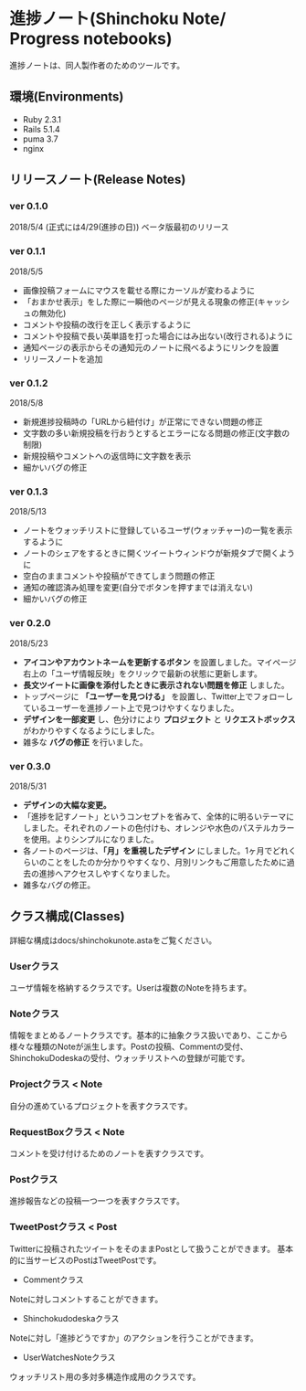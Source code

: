 # 進捗ノート(Shinchoku Note/ Progress notebooks)

進捗ノートは、同人製作者のためのツールです。

## 環境(Environments)

+ Ruby 2.3.1
+ Rails 5.1.4
+ puma 3.7
+ nginx

## リリースノート(Release Notes)

### ver 0.1.0

2018/5/4
(正式には4/29(進捗の日))
ベータ版最初のリリース

### ver 0.1.1

2018/5/5

+ 画像投稿フォームにマウスを載せる際にカーソルが変わるように
+ 「おまかせ表示」をした際に一瞬他のページが見える現象の修正(キャッシュの無効化)
+ コメントや投稿の改行を正しく表示するように
+ コメントや投稿で長い英単語を打った場合にはみ出ない(改行される)ように
+ 通知ページの表示からその通知元のノートに飛べるようにリンクを設置
+ リリースノートを追加

### ver 0.1.2

2018/5/8

+ 新規進捗投稿時の「URLから紐付け」が正常にできない問題の修正
+ 文字数の多い新規投稿を行おうとするとエラーになる問題の修正(文字数の制限)
+ 新規投稿やコメントへの返信時に文字数を表示
+ 細かいバグの修正

### ver 0.1.3

2018/5/13

+ ノートをウォッチリストに登録しているユーザ(ウォッチャー)の一覧を表示するように
+ ノートのシェアをするときに開くツイートウィンドウが新規タブで開くように
+ 空白のままコメントや投稿ができてしまう問題の修正
+ 通知の確認済み処理を変更(自分でボタンを押すまでは消えない)
+ 細かいバグの修正

### ver 0.2.0

2018/5/23

+ **アイコンやアカウントネームを更新するボタン** を設置しました。マイページ右上の「ユーザ情報反映」をクリックで最新の状態に更新します。
+ **長文ツイートに画像を添付したときに表示されない問題を修正** しました。
+ トップページに **「ユーザーを見つける」** を設置し、Twitter上でフォローしているユーザーを進捗ノート上で見つけやすくなりました。
+ **デザインを一部変更** し、色分けにより **プロジェクト** と **リクエストボックス** がわかりやすくなるようにしました。
+ 雑多な **バグの修正** を行いました。

### ver 0.3.0

2018/5/31

+ **デザインの大幅な変更。**
+ 「進捗を記すノート」というコンセプトを省みて、全体的に明るいテーマにしました。それぞれのノートの色付けも、オレンジや水色のパステルカラーを使用。よりシンプルになりました。
+ 各ノートのページは、**「月」を重視したデザイン** にしました。1ヶ月でどれくらいのことをしたのか分かりやすくなり、月別リンクもご用意したために過去の進捗へアクセスしやすくなりました。
+ 雑多なバグの修正。

## クラス構成(Classes)

詳細な構成はdocs/shinchokunote.astaをご覧ください。

### Userクラス

ユーザ情報を格納するクラスです。Userは複数のNoteを持ちます。

### Noteクラス

情報をまとめるノートクラスです。基本的に抽象クラス扱いであり、ここから様々な種類のNoteが派生します。Postの投稿、Commentの受付、ShinchokuDodeskaの受付、ウォッチリストへの登録が可能です。

### Projectクラス < Note

自分の進めているプロジェクトを表すクラスです。

### RequestBoxクラス < Note

コメントを受け付けるためのノートを表すクラスです。

### Postクラス

進捗報告などの投稿一つ一つを表すクラスです。

### TweetPostクラス < Post

Twitterに投稿されたツイートをそのままPostとして扱うことができます。
基本的に当サービスのPostはTweetPostです。

+ Commentクラス

Noteに対しコメントすることができます。

+ Shinchokudodeskaクラス

Noteに対し「進捗どうですか」のアクションを行うことができます。

+ UserWatchesNoteクラス

ウォッチリスト用の多対多構造作成用のクラスです。
